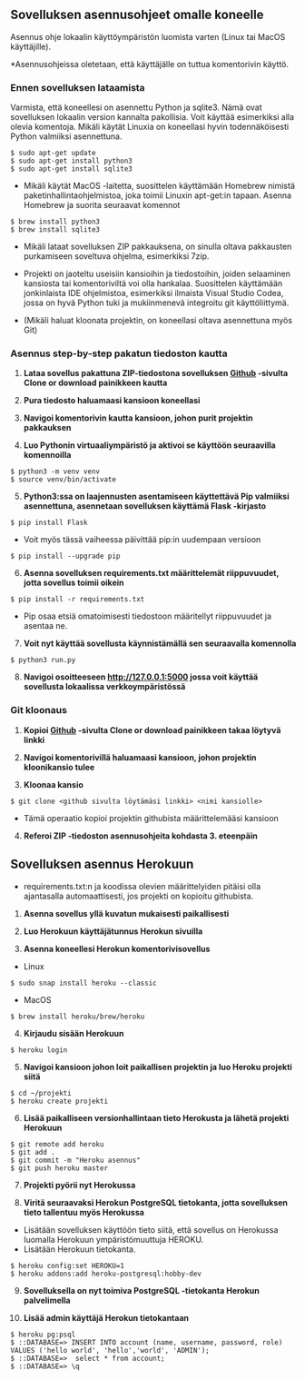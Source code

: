## Sovelluksen asennusohjeet omalle koneelle

Asennus ohje lokaalin käyttöympäristön luomista varten (Linux tai MacOS käyttäjille).

*Asennusohjeissa oletetaan, että käyttäjälle on tuttua komentorivin käyttö. 

### Ennen sovelluksen lataamista
Varmista, että koneellesi on asennettu Python ja sqlite3. Nämä ovat sovelluksen lokaalin version kannalta pakollisia. Voit käyttää esimerkiksi alla olevia komentoja. Mikäli käytät Linuxia on koneellasi hyvin todennäköisesti Python valmiiksi asennettuna.
```
$ sudo apt-get update
$ sudo apt-get install python3
$ sudo apt-get install sqlite3
```
+ Mikäli käytät MacOS -laitetta, suosittelen käyttämään Homebrew nimistä paketinhallintaohjelmistoa, joka toimii Linuxin apt-get:in tapaan. Asenna Homebrew ja suorita seuraavat komennot
```
$ brew install python3
$ brew install sqlite3
```
- Mikäli lataat sovelluksen ZIP pakkauksena, on sinulla oltava pakkausten purkamiseen soveltuva ohjelma, esimerkiksi 7zip.

- Projekti on jaoteltu useisiin kansioihin ja tiedostoihin, joiden selaaminen kansiosta tai komentoriviltä voi olla hankalaa. Suosittelen käyttämään jonkinlaista IDE ohjelmistoa, esimerkiksi ilmaista Visual Studio Codea, jossa on hyvä Python tuki ja mukiinmenevä integroitu git käyttöliittymä.

- (Mikäli haluat kloonata projektin, on koneellasi oltava asennettuna myös Git)


### Asennus step-by-step pakatun tiedoston kautta

1. **Lataa sovellus pakattuna ZIP-tiedostona sovelluksen [Github](https://github.com/vsvala/Runoarkisto) -sivulta Clone or download painikkeen kautta**

2. **Pura tiedosto haluamaasi kansioon koneellasi**

3. **Navigoi komentorivin kautta kansioon, johon purit projektin pakkauksen**

4. **Luo Pythonin virtuaaliympäristö ja aktivoi se käyttöön seuraavilla komennoilla**
```
$ python3 -m venv venv
$ source venv/bin/activate
```

5. **Python3:ssa on laajennusten asentamiseen käyttettävä Pip valmiiksi asennettuna, asennetaan sovelluksen käyttämä Flask -kirjasto**
```
$ pip install Flask
```
+ Voit myös tässä vaiheessa päivittää pip:in uudempaan versioon
```
$ pip install --upgrade pip 
```

6. **Asenna sovelluksen requirements.txt määrittelemät riippuvuudet, jotta sovellus toimii oikein**
```
$ pip install -r requirements.txt
```
+ Pip osaa etsiä omatoimisesti tiedostoon määritellyt riippuvuudet ja asentaa ne.

7. **Voit nyt käyttää sovellusta käynnistämällä sen seuraavalla komennolla**
```
$ python3 run.py
```

8. **Navigoi osoitteeseen http://127.0.0.1:5000 jossa voit käyttää sovellusta lokaalissa verkkoympäristössä**

### Git kloonaus

1. **Kopioi [Github](https://github.com/vsvala/Runoarkisto) -sivulta Clone or download painikkeen takaa löytyvä linkki**

2. **Navigoi komentorivillä haluamaasi kansioon, johon projektin kloonikansio tulee**

3. **Kloonaa kansio**
```
$ git clone <github sivulta löytämäsi linkki> <nimi kansiolle>
```
+ Tämä operaatio kopioi projektin githubista määrittelemääsi kansioon

4. **Referoi ZIP -tiedoston asennusohjeita kohdasta 3. eteenpäin**

## Sovelluksen asennus Herokuun
+ requirements.txt:n ja koodissa olevien määrittelyiden pitäisi olla ajantasalla automaattisesti, jos projekti on kopioitu githubista.

1. **Asenna sovellus yllä kuvatun mukaisesti paikallisesti**

2. **Luo Herokuun käyttäjätunnus Herokun sivuilla**

3. **Asenna koneellesi Herokun komentorivisovellus**
+ Linux
```
$ sudo snap install heroku --classic
```
+ MacOS
```
$ brew install heroku/brew/heroku
```

4. **Kirjaudu sisään Herokuun**
```
$ heroku login
```

5. **Navigoi kansioon johon loit paikallisen projektin ja luo Heroku projekti siitä**
```
$ cd ~/projekti
$ heroku create projekti
```

6. **Lisää paikalliseen versionhallintaan tieto Herokusta ja lähetä projekti Herokuun**
```
$ git remote add heroku
$ git add .
$ git commit -m "Heroku asennus"
$ git push heroku master
```

7. **Projekti pyörii nyt Herokussa**

8. **Viritä seuraavaksi Herokun PostgreSQL tietokanta, jotta sovelluksen tieto tallentuu myös Herokussa**

- Lisätään sovelluksen käyttöön tieto siitä, että sovellus on Herokussa luomalla Herokuun ympäristömuuttuja HEROKU.
- Lisätään Herokuun tietokanta.
```
$ heroku config:set HEROKU=1
$ heroku addons:add heroku-postgresql:hobby-dev
```
9. **Sovelluksella on nyt toimiva PostgreSQL -tietokanta Herokun palvelimella**

10. **Lisää admin käyttäjä  Herokun tietokantaan**
```
$ heroku pg:psql      
$ ::DATABASE=> INSERT INTO account (name, username, password, role) VALUES ('hello world', 'hello','world', 'ADMIN');
$ ::DATABASE=>  select * from account;
$ ::DATABASE=> \q
```
